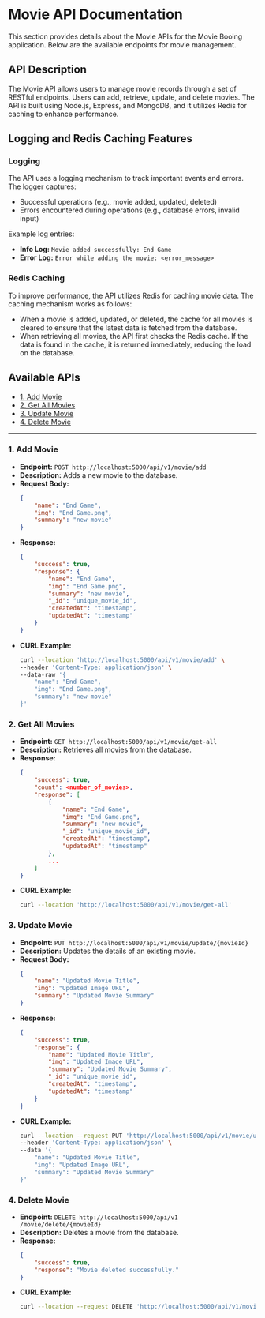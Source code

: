 # Movie API Documentation

This section provides details about the Movie APIs for the Movie Booing application. Below are the available endpoints for movie management.

## API Description

The Movie API allows users to manage movie records through a set of RESTful endpoints. Users can add, retrieve, update, and delete movies. The API is built using Node.js, Express, and MongoDB, and it utilizes Redis for caching to enhance performance.

## Logging and Redis Caching Features

### Logging
The API uses a logging mechanism to track important events and errors. The logger captures:
- Successful operations (e.g., movie added, updated, deleted)
- Errors encountered during operations (e.g., database errors, invalid input)

Example log entries:
- **Info Log:** `Movie added successfully: End Game`
- **Error Log:** `Error while adding the movie: <error_message>`

### Redis Caching
To improve performance, the API utilizes Redis for caching movie data. The caching mechanism works as follows:
- When a movie is added, updated, or deleted, the cache for all movies is cleared to ensure that the latest data is fetched from the database.
- When retrieving all movies, the API first checks the Redis cache. If the data is found in the cache, it is returned immediately, reducing the load on the database.

## Available APIs
- [1. Add Movie](#1-add-movie)
- [2. Get All Movies](#2-get-all-movies)
- [3. Update Movie](#3-update-movie)
- [4. Delete Movie](#4-delete-movie)

---

### 1. Add Movie
- **Endpoint:** `POST http://localhost:5000/api/v1/movie/add`
- **Description:** Adds a new movie to the database.
- **Request Body:**
    ```json
    {
        "name": "End Game",
        "img": "End Game.png",
        "summary": "new movie"
    }
    ```
- **Response:**
    ```json
    {
        "success": true,
        "response": {
            "name": "End Game",
            "img": "End Game.png",
            "summary": "new movie",
            "_id": "unique_movie_id",
            "createdAt": "timestamp",
            "updatedAt": "timestamp"
        }
    }
    ```
- **CURL Example:**
    ```bash
    curl --location 'http://localhost:5000/api/v1/movie/add' \
    --header 'Content-Type: application/json' \
    --data-raw '{
        "name": "End Game",
        "img": "End Game.png",
        "summary": "new movie"
    }'
    ```

### 2. Get All Movies
- **Endpoint:** `GET http://localhost:5000/api/v1/movie/get-all`
- **Description:** Retrieves all movies from the database.
- **Response:**
    ```json
    {
        "success": true,
        "count": <number_of_movies>,
        "response": [
            {
                "name": "End Game",
                "img": "End Game.png",
                "summary": "new movie",
                "_id": "unique_movie_id",
                "createdAt": "timestamp",
                "updatedAt": "timestamp"
            },
            ...
        ]
    }
    ```
- **CURL Example:**
    ```bash
    curl --location 'http://localhost:5000/api/v1/movie/get-all'
    ```

### 3. Update Movie
- **Endpoint:** `PUT http://localhost:5000/api/v1/movie/update/{movieId}`
- **Description:** Updates the details of an existing movie.
- **Request Body:**
    ```json
    {
        "name": "Updated Movie Title",
        "img": "Updated Image URL",
        "summary": "Updated Movie Summary"
    }
    ```
- **Response:**
    ```json
    {
        "success": true,
        "response": {
            "name": "Updated Movie Title",
            "img": "Updated Image URL",
            "summary": "Updated Movie Summary",
            "_id": "unique_movie_id",
            "createdAt": "timestamp",
            "updatedAt": "timestamp"
        }
    }
    ```
- **CURL Example:**
    ```bash
    curl --location --request PUT 'http://localhost:5000/api/v1/movie/update/667eef3d3773e207cf4baec8' \
    --header 'Content-Type: application/json' \
    --data '{
        "name": "Updated Movie Title",
        "img": "Updated Image URL",
        "summary": "Updated Movie Summary"
    }'
    ```

### 4. Delete Movie
- **Endpoint:** `DELETE http://localhost:5000/api/v1 /movie/delete/{movieId}`
- **Description:** Deletes a movie from the database.
- **Response:**
    ```json
    {
        "success": true,
        "response": "Movie deleted successfully."
    }
    ```
- **CURL Example:**
    ```bash
    curl --location --request DELETE 'http://localhost:5000/api/v1/movie/delete/667eef3d3773e207cf4baec8'
    ```